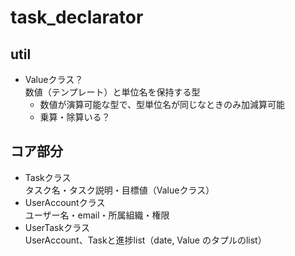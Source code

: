 # task_declarator
## util
- Valueクラス？  
    数値（テンプレート）と単位名を保持する型  
    - 数値が演算可能な型で、型単位名が同じなときのみ加減算可能  
    - 乗算・除算いる？

## コア部分
- Taskクラス  
    タスク名・タスク説明・目標値（Valueクラス）
- UserAccountクラス  
    ユーザー名・email・所属組織・権限  
- UserTaskクラス  
    UserAccount、Taskと進捗list（date, Value のタプルのlist）